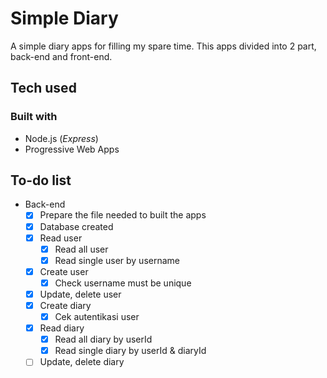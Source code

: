 # Simple Diary

A simple diary apps for filling my spare time. This apps divided into 2 part, back-end and front-end.

## Tech used

### Built with

- Node.js (_Express_)
- Progressive Web Apps

## To-do list

- Back-end
  - [x] Prepare the file needed to built the apps
  - [x] Database created
  - [x] Read user
    - [x] Read all user
    - [x] Read single user by username
  - [x] Create user
    - [x] Check username must be unique
  - [x] Update, delete user
  - [x] Create diary
    - [x] Cek autentikasi user
  - [x] Read diary
    - [x] Read all diary by userId
    - [x] Read single diary by userId & diaryId
  - [ ] Update, delete diary
